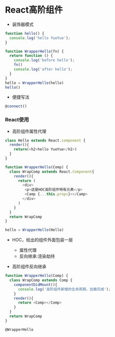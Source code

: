 # React高阶组件

* 装饰器模式

```JavaScript
function hello() {
  console.log('hello YueYue');
}

function WrapperHello(fn) {
  return function () {
    console.log('before hello');
    fn()
    console.log('after hello');
  }
}
hello = WrapperHello(hello)
hello()
```

* 便捷写法

```JavaScript
@connect()
```

### React使用

* 高阶组件属性代理

```JavaScript
class Hello extends React.component {
  render(){
    return(<h2>hello YueYue</h2>)
  }
}

function WrapperHello(Comp) {
  class WrapComp extends React.Component{
    render(){
      return (
        <div>
         <p>这是HOC高阶组件特有元素</p>
         <Camp {...this.props}></Camp>
        </div>
      )
    }
  }
  return WrapComp
}

hello = WrapperHello(Hello)
```

* HOC，给出的组件外面包装一层

  * 属性代理
  * 反向继承:渲染劫持

* 高阶组件反向继承

```JavaScript
function WrapperHello(Comp) {
  class WrapComp extends Comp {
    componentDidMount(){
      console.log('高阶组件新增的生命周期，加载完成');
    }
    render(){
      return <Comp></Comp>
    }
  }
  return WrapComp
}

@WrapperHello
```



